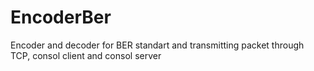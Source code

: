 # EncoderBer
Encoder and decoder for BER standart and transmitting packet through TCP, consol client and consol server
